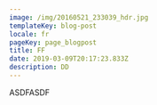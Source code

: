 ```yaml
---
image: /img/20160521_233039_hdr.jpg
templateKey: blog-post
locale: fr
pageKey: page_blogpost
title: FF
date: 2019-03-09T20:17:23.833Z
description: DD
---
```

ASDFASDF
